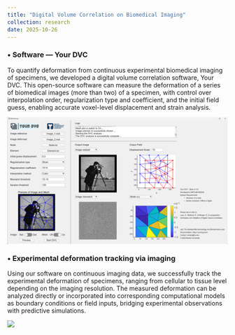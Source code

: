 ```yaml
---
title: "Digital Volume Correlation on Biomedical Imaging"
collection: research
date: 2025-10-26
---
```


### •  Software — Your DVC

To quantify deformation from continuous experimental biomedical imaging of specimens, we developed a digital volume correlation software, Your DVC. This open-source software can measure the deformation of a series of biomedical images (more than two) of a specimen, with control over interpolation order, regularization type and coefficient, and the initial field guess, enabling accurate voxel-level displacement and strain analysis.

<img src='../images/Research_DVC_Framework.png' style='display:block; margin: 10px auto; width:900px;'>

### •  Experimental deformation tracking via imaging

Using our software on continuous imaging data, we successfully track the experimental deformation of specimens, ranging from cellular to tissue level depending on the imaging resolution. The measured deformation can be analyzed directly or incorporated into corresponding computational models as boundary conditions or field inputs, bridging experimental observations with predictive simulations.

<img src='../images/Research_DVC_Video.gif' style='display:block; margin: 10px auto; width:900px;'>
